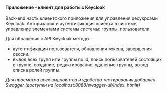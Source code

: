 #### Приложение - клиент для работы с Keycloak

Back-end часть клиентского приложения для управления ресукрсами Keycloak.
Авторизация и аутентификация клиента в системе, управление элементами системы системы: группы, пользователи.

Для обращения к API Keycloak методы: 
- аутентификации пользователя, обновления токена, завершения сессии.
- вывод всех групп или группы по id, поиск пользователей состоящих в группе, создание, редактирование, удаление 
  группы, вывод списка ролей группы.

*Для просмотра всех эндпоинтов и удобства тестирования добавлен Swagger (доступен на localhost:8088/swagger-ui/index.
html#)*
